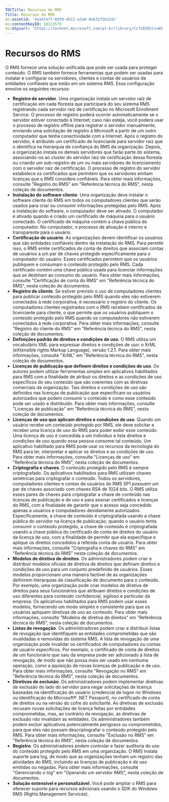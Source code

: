 ```yaml
---
TOCTitle: Recursos do RMS
Title: Recursos do RMS
ms:assetid: '4a147e77-8df0-4b12-a3a0-8eb31f5b22dc'
ms:contentKeyID: 18123579
ms:mtpsurl: 'https://technet.microsoft.com/pt-br/library/Cc720265(v=WS.10)'
---
```


Recursos do RMS
===============

O RMS fornece uma solução unificada que pode ser usada para proteger conteúdo. O RMS também fornece ferramentas que podem ser usadas para instalar e configurar os servidores, clientes e contas de usuários de entidades confiáveis que estão em um sistema RMS. Essa configuração envolve os seguintes recursos:

-   **Registro de servidor**. Uma organização instala um servidor raiz de certificação em cada floresta que participará do seu sistema RMS registrando cada servidor raiz de certificação no Microsoft Enrollment Service. O processo de registro poderá ocorrer automaticamente se o servidor estiver conectado à Internet; caso não esteja, você poderá usar o processo de registro offline para registrar o servidor manualmente, enviando uma solicitação de registro à Microsoft a partir de um outro computador que tenha conectividade com a Internet. Após o registro do servidor, é atribuído um certificado de licenciante para servidor raiz que o identifica na hierarquia de confiança do RMS da organização. Depois, a organização instala os demais servidores que farão parte do sistema, associando-os ao cluster do servidor raiz de certificação dessa floresta ou criando um sub-registro de um ou mais servidores de licenciamento com o servidor raiz de certificação. O processo de registro do servidor estabelece os certificados que permitem que os servidores emitam licenças que o RMS considere confiáveis. Para obter mais informações, consulte "Registro do RMS" em "Referência técnica do RMS", nesta coleção de documentos.
-   **Instalação do software cliente**. Uma organização deve instalar o software cliente do RMS em todos os computadores clientes que serão usados para criar ou consumir informações protegidas pelo RMS. Após a instalação do software, o computador deve ser ativado. O computador é ativado quando é criado um certificado de máquina para o usuário conectado. O certificado de máquina contém a chave pública do computador. No computador, o processo de ativação é interno e transparente para o usuário.
-   **Certificação de usuário**. As organizações devem identificar os usuários que são entidades confiáveis dentro da instalação do RMS. Para permitir isso, o RMS emite certificados de conta de direitos que associam contas de usuários a um par de chaves protegido especificamente para o computador do usuário. Esses certificados permitem que os usuários publiquem e consumam o conteúdo protegido pelo RMS. Cada certificado contém uma chave pública usada para licenciar informações que se destinam ao consumo do usuário. Para obter mais informações, consulte "Certificação de conta do RMS" em "Referência técnica do RMS", nesta coleção de documentos.
-   **Registro de cliente**. Se estiver previsto o uso de computadores clientes para publicar conteúdo protegido pelo RMS quando eles não estiverem conectados à rede corporativa, é necessário o registro do cliente. Os computadores clientes registrados com o RMS recebem certificados de licenciante para cliente, o que permite que os usuários publiquem o conteúdo protegido pelo RMS quando os computadores não estiverem conectados à rede corporativa. Para obter mais informações, consulte "Registro do cliente do RMS" em "Referência técnica do RMS", nesta coleção de documentos.
-   **Definições padrão de direitos e condições de uso**. O RMS utiliza um vocabulário XML para expressar direitos e condições de uso: o XrML (eXtensible rights Markup Language), versão 1.2.1. Para obter mais informações, consulte "XrML" em "Referência técnica do RMS", nesta coleção de documentos.
-   **Licenças de publicação que definem direitos e condições de uso**. Os autores podem utilizar ferramentas simples em aplicativos habilitados para RMS com a finalidade de atribuir os direitos e as condições de uso específicos do seu conteúdo que são coerentes com as diretivas comerciais da organização. Tais direitos e condições de uso são definidos nas licenças de publicação que especificam os usuários autorizados que podem consumir o conteúdo e como esse conteúdo pode ser usado e distribuído. Para obter mais informações, consulte "Licenças de publicação" em "Referência técnica do RMS", nesta coleção de documentos.
-   **Licenças de uso que aplicam direitos e condições de uso**. Quando um usuário recebe um conteúdo protegido por RMS, ele deve solicitar e receber uma licença de uso do RMS para poder exibir esse conteúdo. Uma licença de uso é concedida a um indivíduo e lista direitos e condições de uso quando essa pessoa consome tal conteúdo. Um aplicativo habilitado para RMS pode usar os recursos da tecnologia do RMS para ler, interpretar e aplicar os direitos e as condições de uso. Para obter mais informações, consulte "Licenças de uso" em "Referência técnica do RMS", nesta coleção de documentos.
-   **Criptografia e chaves**. O conteúdo protegido pelo RMS é sempre criptografado. Os aplicativos habilitados para RMS utilizam chaves simétricas para criptografar o conteúdo. Todos os servidores, computadores clientes e contas de usuários do RMS SP1 possuem um par de chaves associado com chaves RSA de 1024 bits. O RMS utiliza esses pares de chaves para criptografar a chave de conteúdo nas licenças de publicação e de uso e para assinar certificados e licenças do RMS, com a finalidade de garantir que o acesso seja concedido apenas a usuários e computadores devidamente autorizados. Especificamente, a chave de conteúdo é criptografada usando a chave pública do servidor na licença de publicação; quando o usuário tenta consumir o conteúdo protegido, a chave de conteúdo é criptografada usando a chave pública do certificado de conta de direitos do usuário da licença de uso, com a finalidade de permitir que ela especifique e aplique os direitos concedidos à referida conta de usuário. Para obter mais informações, consulte "Criptografia e chaves do RMS" em "Referência técnica do RMS" nesta coleção de documentos.
-   **Modelos de diretiva de direitos**. Os administradores podem criar e distribuir modelos oficiais de diretiva de direitos que definam direitos e condições de uso para um conjunto predefinido de usuários. Esses modelos proporcionam uma maneira factível de as organizações definirem hierarquias de classificação de documento para o conteúdo. Por exemplo, uma organização pode criar modelos de diretiva de direitos para seus funcionários que atribuam direitos e condições de uso diferentes para conteúdo confidencial, sigiloso e particular da empresa. Os aplicativos habilitados para RMS podem usar esses modelos, fornecendo um modo simples e consistente para que os usuários apliquem diretivas de uso ao conteúdo. Para obter mais informações, consulte "Modelos de diretiva de direitos" em "Referência técnica do RMS", nesta coleção de documentos.
-   **Listas de revogação**. Os administradores podem criar e distribuir listas de revogação que identifiquem as entidades comprometidas que são invalidadas e removidas do sistema RMS. A lista de revogação de uma organização pode invalidar os certificados de computadores ou contas de usuário específicos. Por exemplo, o certificado de conta de direitos de um funcionário que saiu da empresa pode ser adicionado à lista de revogação, de modo que não possa mais ser usado em nenhuma operação, como a aquisição de novas licenças de publicação e de uso. Para obter mais informações, consulte "Revogação no RMS" em "Referência técnica do RMS", nesta coleção de documentos.
-   **Diretivas de exclusão**. Os administradores podem implementar diretivas de exclusão do lado do servidor para negar solicitações de licença baseadas na identificação do usuário (credencial de logon no Windows ou identificação do Microsoft® .NET Passport), no certificado de conta de direitos ou na versão do cofre do solicitante. As diretivas de exclusão recusam novas solicitações de licença feitas por entidades comprometidas, mas, ao contrário da revogação, as diretivas de exclusão não invalidam as entidades. Os administradores também podem excluir aplicativos potencialmente perigosos ou comprometidos, para que eles não possam descriptografar o conteúdo protegido pelo RMS. Para obter mais informações, consulte "Exclusão no RMS" em "Referência técnica do RMS", nesta coleção de documentos.
-   **Registro**. Os administradores podem controlar e fazer auditoria do uso do conteúdo protegido pelo RMS em uma organização. O RMS instala suporte para log, de modo que as organizações tenham um registro das atividades do RMS, incluindo as licenças de publicação e de uso emitidas ou negadas. Para obter mais informações, consulte "Gerenciando o log" em "Operando um servidor RMS", nesta coleção de documentos.
-   **Solução extensível e personalizável**. Você pode ampliar o RMS para oferecer suporte para recursos adicionais usando o SDK do Windows RMS (Rights Management Services).
